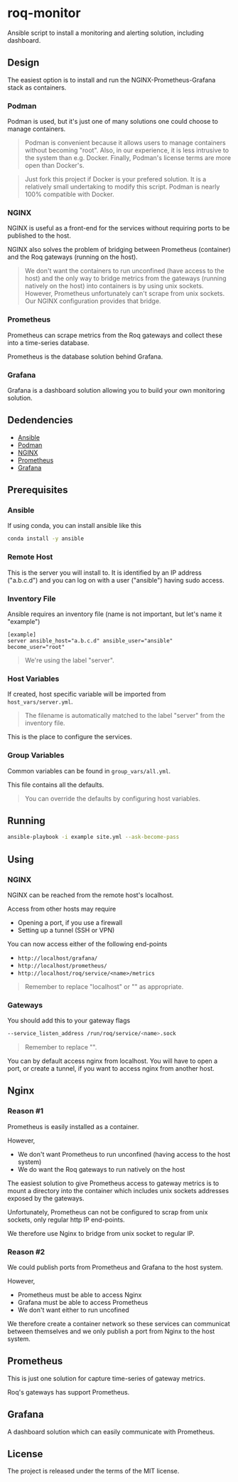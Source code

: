 # roq-monitor

Ansible script to install a monitoring and alerting solution, including dashboard.

## Design

The easiest option is to install and run the NGINX-Prometheus-Grafana stack as containers.

### Podman

Podman is used, but it's just one of many solutions one could choose to manage containers.

> Podman is convenient because it allows users to manage containers without 
> becoming "root". Also, in our experience, it is less intrusive to the system than
> e.g. Docker. Finally, Podman's license terms are more open than Docker's.

> Just fork this project if Docker is your prefered solution. It is a relatively
> small undertaking to modify this script. Podman is nearly 100% compatible with Docker. 

### NGINX

NGINX is useful as a front-end for the services without requiring ports to be
published to the host.

NGINX also solves the problem of bridging between Prometheus (container) and the
Roq gateways (running on the host).

> We don't want the containers to run unconfined (have access to the host) and the
> only way to bridge metrics from the gateways (running natively on the host) into
> containers is by using unix sockets. However, Prometheus unfortunately can't
> scrape from unix sockets. Our NGINX configuration provides that bridge.

### Prometheus

Prometheus can scrape metrics from the Roq gateways and collect these into a
time-series database.

Prometheus is the database solution behind Grafana.

### Grafana

Grafana is a dashboard solution allowing you to build your own monitoring solution.


## Dedendencies

* [Ansible](https://www.ansible.com/)
* [Podman](https://podman.io/)
* [NGINX](https://www.nginx.com/)
* [Prometheus](https://prometheus.io/)
* [Grafana](https://grafana.com/)


## Prerequisites

### Ansible

If using conda, you can install ansible like this

```bash
conda install -y ansible
```

### Remote Host

This is the server you will install to.
It is identified by an IP address ("a.b.c.d") and you can log on with a user
("ansible") having sudo access.

### Inventory File

Ansible requires an inventory file (name is not important, but let's name it "example")

```
[example]
server ansible_host="a.b.c.d" ansible_user="ansible" become_user="root"
```

> We're using the label "server".

### Host Variables

If created, host specific variable will be imported from `host_vars/server.yml`.

> The filename is automatically matched to the label "server" from the inventory file.

This is the place to configure the services.

### Group Variables

Common variables can be found in `group_vars/all.yml`.

This file contains all the defaults.

> You can override the defaults by configuring host variables.


## Running

```bash
ansible-playbook -i example site.yml --ask-become-pass
```

## Using

### NGINX

NGINX can be reached from the remote host's localhost.

Access from other hosts may require

* Opening a port, if you use a firewall
* Setting up a tunnel (SSH or VPN)

You can now access either of the following end-points

* `http://localhost/grafana/`
* `http://localhost/prometheus/`
* `http://localhost/roq/service/<name>/metrics`

> Remember to replace "localhost" or "<name>" as appropriate.

### Gateways

You should add this to your gateway flags

```bash
--service_listen_address /run/roq/service/<name>.sock
```

> Remember to replace "<name>".

You can by default access nginx from localhost.
You will have to open a port, or create a tunnel, if you want to access nginx from another host.


## Nginx

### Reason #1

Prometheus is easily installed as a container.

However,

* We don't want Prometheus to run unconfined (having access to the host system)
* We do want the Roq gateways to run natively on the host

The easiest solution to give Prometheus access to gateway metrics is to mount
a directory into the container which includes unix sockets addresses exposed by
the gateways.

Unfortunately, Prometheus can not be configured to scrap from unix sockets, only
regular http IP end-points.

We therefore use Nginx to bridge from unix socket to regular IP.

### Reason #2

We could publish ports from Prometheus and Grafana to the host system.

However,

* Prometheus must be able to access Nginx
* Grafana must be able to access Prometheus
* We don't want either to run uncofined

We therefore create a container network so these services can communicat between
themselves and we only publish a port from Nginx to the host system.


## Prometheus

This is just one solution for capture time-series of gateway metrics.

Roq's gateways has support Prometheus.


## Grafana

A dashboard solution which can easily communicate with Prometheus.


## License

The project is released under the terms of the MIT license.
